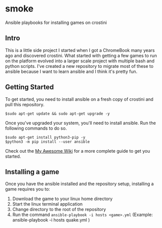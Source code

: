 # smoke
Ansible playbooks for installing games on crostini

## Intro
This is a little side project I started when I got a ChromeBook many years ago and discovered crostini. What started with getting a few games to run on the platform evolved into a larger scale project with multiple bash and python scripts.  I've created a new repository to migrate most of these to ansible because I want to learn ansible and I think it's pretty fun.

## Getting Started

To get started, you need to install ansible on a fresh copy of crostini and pull this repository.  

    $sudo apt-get update && sudo apt-get upgrade -y

Once you've upgraded your system, you'll need to install ansible.  Run the following commands to do so.

    $sudo apt-get install python3-pip -y 
    $python3 -m pip install --user ansible

Check out the [My Awesome Wiki](../../wiki) for a more complete guide to get you started.

## Installing a game

Once you have the ansible installed and the repository setup, installing a game requires you to:
1. Download the game to your linux home directory
2. Start the linux terminal application
3. Change directory to the root of the repository
4. Run the command `ansible-playbook -i hosts <game>.yml`
    (Example: ansible-playbook -i hosts quake.yml )
